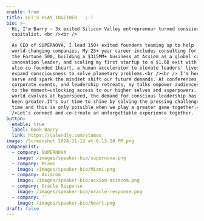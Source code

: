 ```yaml
---
enable: true
title: LET'S PLAY TOGETHER   ;-)
bio: >-
  Hi, I'm Barry - 3x exited Silicon Valley entrepreneur turned conscious
  capitalist. <br /><br />

  As CEO of SUPERNOVA, I lead 150+ exited founders teaming up to help
  world-changing companies. My 25+ year career includes consulting for 20% of
  the Fortune 500, building a $315MM+ business at Acxiom as a global corporate
  innovation leader, and scaling my first startup to a $1.6B exit with Oracle. I
  also co-founded 1heart, a human accelerator to elevate leaders' lives and
  expand consciousness to solve planetary problems.<br /><br /> I'm here to
  serve and spark the mindset shift our future demands. At conferences,
  corporate events, and leadership retreats, my talks empower audiences to rise
  to the moment—unlocking access to our higher selves and superpowers. As the
  world evolves at hyperspeed, the demand for conscious leadership has never
  been greater.It's our time to shine by solving the pressing challenges of our
  time and this is only possible when we play a greater game together.<br /><br
  />Let’s connect and co-create an unforgettable experience together. 
button:
  enable: true
  label: Book Barry
  link: https://calendly.com/stamos
image: /Screenshot 2024-11-12 at 6.13.28 PM.png
companyList:
  - company: SUPERNOVA
    image: /images/speaker-bio/supernova.png
  - company: Miami
    image: /images/speaker-bio/Miami.png
  - company: Aximcom
    image: /images/speaker-bio/acxiom-aximcom.png
  - company: Oracle Response
    image: /images/speaker-bio/oracle-response.png
  - company: ''
    image: /images/speaker-bio/heart.png
draft: false
---
```

